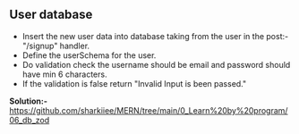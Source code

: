 ## User database

- Insert the new user data into database taking from the user in the post:- "/signup" handler.
- Define the userSchema for the user.
- Do validation check the username should be email and password should have min 6 characters.
- If the validation is false return "Invalid Input is been passed."

**Solution:-** https://github.com/sharkiiee/MERN/tree/main/0_Learn%20by%20program/06_db_zod